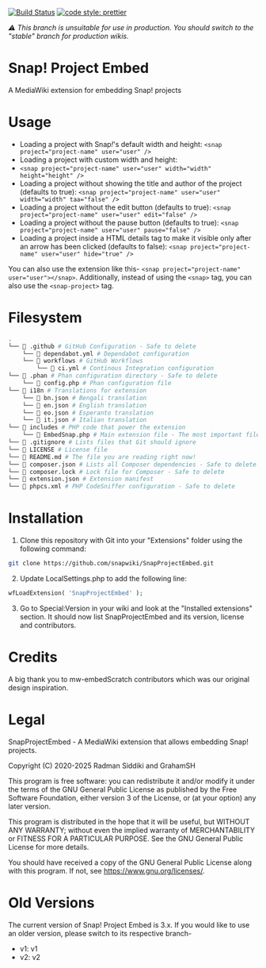 [![Build Status](https://img.shields.io/github/actions/workflow/status/snapwiki/SnapProjectEmbed/ci.yml?branch=main&style=flat-square)](https://github.com/snapwiki/SnapProjectEmbed/actions)
[![code style: prettier](https://img.shields.io/badge/code_style-prettier-ff69b4.svg?style=flat-square)](https://github.com/prettier/prettier)

*:warning: This branch is unsuitable for use in production. You should switch to the "stable" branch for production wikis.*
# Snap! Project Embed

A MediaWiki extension for embedding Snap! projects

# Usage

- Loading a project with Snap<i>!</i>'s default width and height:
  `<snap project="project-name" user="user" />`
- Loading a project with custom width and height:
- `<snap project="project-name" user="user" width="width" height="height" />`
- Loading a project without showing the title and author of the project (defaults to true):
  `<snap project="project-name" user="user" width="width" taa="false" />`
- Loading a project without the edit button (defaults to true):
  `<snap project="project-name" user="user" edit="false" />`
- Loading a project without the pause button (defaults to true):
  `<snap project="project-name" user="user" pause="false" />`
- Loading a project inside a HTML details tag to make it visible only after an arrow has been clicked (defaults to false):
  `<snap project="project-name" user="user" hide="true" />`

You can also use the extension like this- `<snap project="project-name" user="user"></snap>`. Additionally, instead of using the `<snap>` tag, you can also use the `<snap-project>` tag.

# Filesystem

```bash
.
└── 📂 .github # GitHub Configuration - Safe to delete
    └── 📜 dependabot.yml # Dependabot configuration
    └── 📂 workflows # GitHub Workflows
        └── 📜 ci.yml # Continous Integration configuration
└── 📂 .phan # Phan configuration directory - Safe to delete
    └── 📜 config.php # Phan configuration file
└── 📂 i18n # Translations for extension
    └── 📜 bn.json # Bengali translation
    └── 📜 en.json # English translation
    └── 📜 eo.json # Esperanto translation
    └── 📜 it.json # Italian translation
└── 📂 includes # PHP code that power the extension
    └── 📜 EmbedSnap.php # Main extension file - The most important file of all!
└── 📜 .gitignore # Lists files that Git should ignore
└── 📜 LICENSE # License file
└── 📜 README.md # The file you are reading right now!
└── 📜 composer.json # Lists all Composer dependencies - Safe to delete
└── 📜 composer.lock # Lock file for Composer - Safe to delete
└── 📜 extension.json # Extension manifest
└── 📜 phpcs.xml # PHP CodeSniffer configuration - Safe to delete
```

# Installation

1. Clone this repository with Git into your "Extensions" folder using the following command:

```Bash
git clone https://github.com/snapwiki/SnapProjectEmbed.git
```

2. Update LocalSettings.php to add the following line:

```PHP
wfLoadExtension( 'SnapProjectEmbed' );
```

3. Go to Special:Version in your wiki and look at the "Installed extensions" section. It should now list SnapProjectEmbed and its version, license and contributors.

# Credits

A big thank you to mw-embedScratch contributors which was our original design inspiration.

# Legal

SnapProjectEmbed - A MediaWiki extension that allows embedding Snap! projects.

Copyright (C) 2020-2025 Radman Siddiki and GrahamSH

This program is free software: you can redistribute it and/or modify
it under the terms of the GNU General Public License as published by
the Free Software Foundation, either version 3 of the License, or
(at your option) any later version.

This program is distributed in the hope that it will be useful,
but WITHOUT ANY WARRANTY; without even the implied warranty of
MERCHANTABILITY or FITNESS FOR A PARTICULAR PURPOSE. See the
GNU General Public License for more details.

You should have received a copy of the GNU General Public License
along with this program. If not, see <https://www.gnu.org/licenses/>.

# Old Versions

The current version of Snap! Project Embed is 3.x. If you would like to use an older version, please switch to its respective branch-
* v1: v1
* v2: v2
